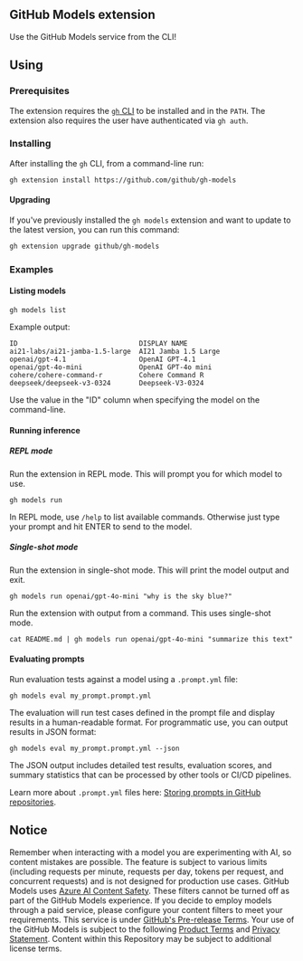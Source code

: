 ## GitHub Models extension

Use the GitHub Models service from the CLI!

## Using

### Prerequisites

The extension requires the [`gh` CLI](https://cli.github.com/) to be installed and in the `PATH`. The extension also requires the user have authenticated via `gh auth`.

### Installing

After installing the `gh` CLI, from a command-line run:
```shell
gh extension install https://github.com/github/gh-models
```

#### Upgrading

If you've previously installed the `gh models` extension and want to update to the latest version, you can run this command:

```sh
gh extension upgrade github/gh-models
```

### Examples

#### Listing models

```shell
gh models list
```

Example output:
```shell
ID                              DISPLAY NAME
ai21-labs/ai21-jamba-1.5-large  AI21 Jamba 1.5 Large
openai/gpt-4.1                  OpenAI GPT-4.1
openai/gpt-4o-mini              OpenAI GPT-4o mini
cohere/cohere-command-r         Cohere Command R
deepseek/deepseek-v3-0324       Deepseek-V3-0324
```

Use the value in the "ID" column when specifying the model on the command-line.

#### Running inference

##### REPL mode

Run the extension in REPL mode. This will prompt you for which model to use.
```shell
gh models run
```

In REPL mode, use `/help` to list available commands. Otherwise just type your prompt and hit ENTER to send to the model.

##### Single-shot mode

Run the extension in single-shot mode. This will print the model output and exit.
```shell
gh models run openai/gpt-4o-mini "why is the sky blue?"
```

Run the extension with output from a command. This uses single-shot mode.
```shell
cat README.md | gh models run openai/gpt-4o-mini "summarize this text"
```

#### Evaluating prompts

Run evaluation tests against a model using a `.prompt.yml` file:
```shell
gh models eval my_prompt.prompt.yml
```

The evaluation will run test cases defined in the prompt file and display results in a human-readable format. For programmatic use, you can output results in JSON format:
```shell
gh models eval my_prompt.prompt.yml --json
```

The JSON output includes detailed test results, evaluation scores, and summary statistics that can be processed by other tools or CI/CD pipelines.

Learn more about `.prompt.yml` files here: [Storing prompts in GitHub repositories](https://docs.github.com/github-models/use-github-models/storing-prompts-in-github-repositories).

## Notice

Remember when interacting with a model you are experimenting with AI, so content mistakes are possible. The feature is
subject to various limits (including requests per minute, requests per day, tokens per request, and concurrent requests)
and is not designed for production use cases. GitHub Models uses
[Azure AI Content Safety](https://azure.microsoft.com/products/ai-services/ai-content-safety). These filters
cannot be turned off as part of the GitHub Models experience. If you decide to employ models through a paid service,
please configure your content filters to meet your requirements. This service is under
[GitHub's Pre-release Terms](https://docs.github.com/site-policy/github-terms/github-pre-release-license-terms). Your
use of the GitHub Models is subject to the following
[Product Terms](https://www.microsoft.com/licensing/terms/productoffering/MicrosoftAzure/allprograms) and
[Privacy Statement](https://www.microsoft.com/licensing/terms/product/PrivacyandSecurityTerms/MCA). Content within this
Repository may be subject to additional license terms.
